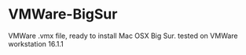 # VMWare-BigSur
VMWare .vmx file, ready to install Mac OSX Big Sur. tested on VMWare workstation 16.1.1
